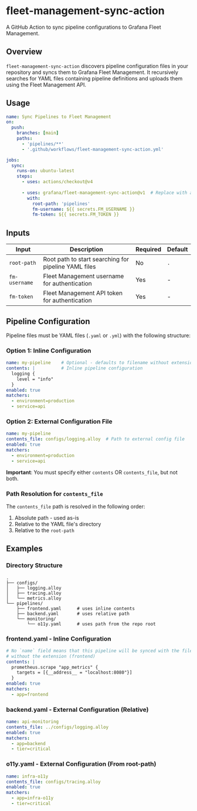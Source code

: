 # fleet-management-sync-action

A GitHub Action to sync pipeline configurations to Grafana Fleet Management.

## Overview

`fleet-management-sync-action` discovers pipeline configuration files in your repository and syncs them to Grafana Fleet Management. It recursively searches for YAML files containing pipeline definitions and uploads them using the Fleet Management API.

## Usage

```yaml
name: Sync Pipelines to Fleet Management
on:
  push:
    branches: [main]
    paths:
      - 'pipelines/**'
      - '.github/workflows/fleet-management-sync-action.yml'

jobs:
  sync:
    runs-on: ubuntu-latest
    steps:
      - uses: actions/checkout@v4
      
      - uses: grafana/fleet-management-sync-action@v1  # Replace with actual version/digest
        with:
          root-path: 'pipelines'
          fm-username: ${{ secrets.FM_USERNAME }}
          fm-token: ${{ secrets.FM_TOKEN }}
```

## Inputs

| Input | Description | Required | Default |
|-------|-------------|----------|---------|
| `root-path` | Root path to start searching for pipeline YAML files | No | `.` |
| `fm-username` | Fleet Management username for authentication | Yes | - |
| `fm-token` | Fleet Management API token for authentication | Yes | - |

## Pipeline Configuration

Pipeline files must be YAML files (`.yaml` or `.yml`) with the following structure:

### Option 1: Inline Configuration

```yaml
name: my-pipeline    # Optional - defaults to filename without extension
contents: |          # Inline pipeline configuration
  logging {
    level = "info"
  }
enabled: true
matchers:
  - environment=production
  - service=api
```

### Option 2: External Configuration File

```yaml
name: my-pipeline
contents_file: configs/logging.alloy  # Path to external config file
enabled: true
matchers:
  - environment=production
  - service=api
```

**Important**: You must specify either `contents` OR `contents_file`, but not both.

### Path Resolution for `contents_file`

The `contents_file` path is resolved in the following order:

1. Absolute path - used as-is
2. Relative to the YAML file's directory
3. Relative to the `root-path`

## Examples

### Directory Structure

```
.
├── configs/
│   ├── logging.alloy
│   ├── tracing.alloy
│   └── metrics.alloy
└── pipelines/
    ├── frontend.yaml      # uses inline contents
    ├── backend.yaml       # uses relative path
    └── monitoring/
        └── o11y.yaml      # uses path from the repo root
```

### frontend.yaml - Inline Configuration

```yaml
# No `name` field means that this pipeline will be synced with the filename
# without the extension (frontend)
contents: |
  prometheus.scrape "app_metrics" {
    targets = [{__address__ = "localhost:8080"}]
  }
enabled: true
matchers:
  - app=frontend
```

### backend.yaml - External Configuration (Relative)

```yaml
name: api-monitoring
contents_file: ../configs/logging.alloy
enabled: true
matchers:
  - app=backend
  - tier=critical
```

### o11y.yaml - External Configuration (From root-path)

```yaml
name: infra-o11y
contents_file: configs/tracing.alloy
enabled: true
matchers:
  - app=infra-o11y
  - tier=critical
```
